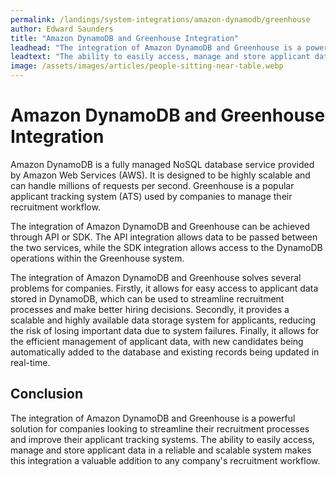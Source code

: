 ```yaml
---
permalink: /landings/system-integrations/amazon-dynamodb/greenhouse
author: Edward Saunders
title: "Amazon DynamoDB and Greenhouse Integration"
leadhead: "The integration of Amazon DynamoDB and Greenhouse is a powerful solution for companies looking to streamline their recruitment processes and improve their applicant tracking systems"
leadtext: "The ability to easily access, manage and store applicant data in a reliable and scalable system makes this integration a valuable addition to any company's recruitment workflow."
image: /assets/images/articles/people-sitting-near-table.webp
---
```

<div class="arttext">	<h1>Amazon DynamoDB and Greenhouse Integration</h1>
	<p>Amazon DynamoDB is a fully managed NoSQL database service provided by Amazon Web Services (AWS). It is designed to be highly scalable and can handle millions of requests per second. Greenhouse is a popular applicant tracking system (ATS) used by companies to manage their recruitment workflow.</p>
	<p>The integration of Amazon DynamoDB and Greenhouse can be achieved through API or SDK. The API integration allows data to be passed between the two services, while the SDK integration allows access to the DynamoDB operations within the Greenhouse system.</p>
	<p>The integration of Amazon DynamoDB and Greenhouse solves several problems for companies. Firstly, it allows for easy access to applicant data stored in DynamoDB, which can be used to streamline recruitment processes and make better hiring decisions. Secondly, it provides a scalable and highly available data storage system for applicants, reducing the risk of losing important data due to system failures. Finally, it allows for the efficient management of applicant data, with new candidates being automatically added to the database and existing records being updated in real-time.</p>
	<h2>Conclusion</h2>
	<p>The integration of Amazon DynamoDB and Greenhouse is a powerful solution for companies looking to streamline their recruitment processes and improve their applicant tracking systems. The ability to easily access, manage and store applicant data in a reliable and scalable system makes this integration a valuable addition to any company's recruitment workflow.</p>
</div>